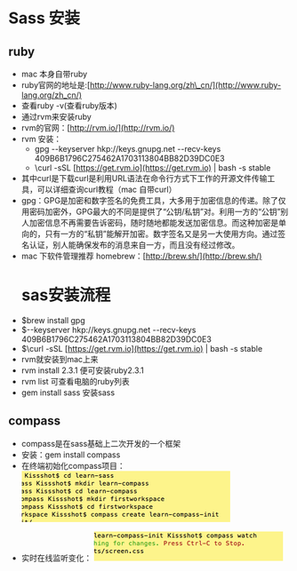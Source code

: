 # Sass 安装

## ruby

* mac 本身自带ruby
* ruby官网的地址是:[http://www.ruby-lang.org/zh\_cn/](http://www.ruby-lang.org/zh_cn/)
* 查看ruby -v\(查看ruby版本\)
* 通过rvm来安装ruby
* rvm的官网：[http://rvm.io/](http://rvm.io/)
* rvm 安装：
  * gpg --keyserver hkp://keys.gnupg.net --recv-keys 409B6B1796C275462A1703113804BB82D39DC0E3
  * \curl -sSL [https://get.rvm.io](https://get.rvm.io) \| bash -s stable
* 其中curl是下载curl是利用URL语法在命令行方式下工作的开源文件传输工具，可以详细查询curl教程（mac 自带curl）
* gpg：GPG是加密和数字签名的免费工具，大多用于加密信息的传递。除了仅用密码加密外，GPG最大的不同是提供了“公钥/私钥”对。利用一方的“公钥”别人加密信息不再需要告诉密码，随时随地都能发送加密信息。而这种加密是单向的，只有一方的“私钥”能解开加密。数字签名又是另一大使用方向。通过签名认证，别人能确保发布的消息来自一方，而且没有经过修改。
* mac 下软件管理推荐 homebrew：[http://brew.sh/](http://brew.sh/)
  # sas安装流程
* $brew install gpg
* $--keyserver hkp://keys.gnupg.net --recv-keys 409B6B1796C275462A1703113804BB82D39DC0E3
* $\curl -sSL [https://get.rvm.io](https://get.rvm.io) \| bash -s stable
* rvm就安装到mac上来
* rvm install 2.3.1 便可安装ruby2.3.1
* rvm list 可查看电脑的ruby列表
* gem install sass 安装sass

## compass

* compass是在sass基础上二次开发的一个框架
* 安装：gem install compass
* 在终端初始化compass项目：
  ![](/assets/Snip20161125_2.png)
- 实时在线监听变化：
  ![](/assets/Snip20161125_3.png)



